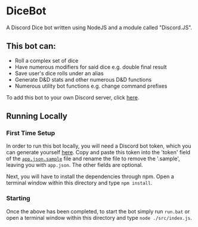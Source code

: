 # DiceBot

A Discord Dice bot written using NodeJS and a module called "Discord.JS".

## This bot can:
* Roll a complex set of dice
* Have numerous modifiers for said dice e.g. double final result
* Save user's dice rolls under an alias
* Generate D&D stats and other numerous D&D functions
* Numerous utility bot functions e.g. change command prefixes

To add this bot to your own Discord server, click [here](https://discord.com/api/oauth2/authorize?client_id=774637611482349578&permissions=3072&scope=bot).

## Running Locally

### First Time Setup
In order to run this bot locally, you will need a Discord bot token, which you can generate yourself [here](https://discord.com/developers/applications). Copy and paste this token into the 'token' field of the [`app.json.sample`](config/app.json.sample) file and rename the file to remove the '.sample', leaving you with `app.json`. The other fields are optional.

Next, you will have to install the dependencies through npm. Open a terminal window within this directory and type `npm install`.

### Starting
Once the above has been completed, to start the bot simply run `run.bat` or open a terminal window within this directory and type `node ./src/index.js`.